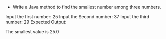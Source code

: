 * Write a Java method to find the smallest number among three numbers. 

Input the first number: 25
Input the Second number: 37
Input the third number: 29
Expected Output:

The smallest value is 25.0